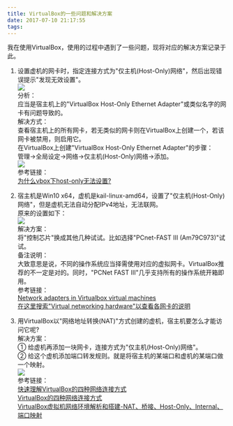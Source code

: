 ```yaml
---
title: VirtualBox的一些问题和解决方案
date: 2017-07-10 21:17:55
tags:
---
```

我在使用VirtualBox，使用的过程中遇到了一些问题，现将对应的解决方案记录于此。

<!-- more -->

1. 设置虚机的网卡时，指定连接方式为"仅主机(Host-Only)网络"，然后出现错误提示"发现无效设置"。  
![](20170710-virtualbox-1.png)  
分析：  
应当是宿主机上的"VirtualBox Host-Only Ethernet Adapter"或类似名字的网卡有问题导致的。  
解决方式：  
查看宿主机上的所有网卡，若无类似的网卡则在VirtualBox上创建一个，若该网卡被禁用，则启用它。  
在VirtualBox上创建"VirtualBox Host-Only Ethernet Adapter"的步骤：  
管理->全局设定->网络->仅主机(Host-Only)网络->添加。  
![](20170710-virtualbox-2.png)  
参考链接：  
[为什么vbox下host-only无法设置?](https://www.zhihu.com/question/19900112/answer/21056117)

2. 宿主机是Win10 x64，虚机是kail-linux-amd64，设置了"仅主机(Host-Only)网络"，但是虚机无法自动分配IPv4地址，无法联网。  
原来的设置如下：  
![](20170710-virtualbox-3.png)  
解决方案：  
将"控制芯片"换成其他几种试试。比如选择"PCnet-FAST Ⅲ (Am79C973)"试试。  
备注说明：  
大致意思是说，不同的操作系统应当择需使用对应的虚拟网卡。VirtualBox推荐的不一定是对的。同时，"PCNet FAST III"几乎支持所有的操作系统开箱即用。  
参考链接：  
[Network adapters in Virtualbox virtual machines](https://superuser.com/questions/599968/network-adapters-in-virtualbox-virtual-machines)  
[在这里搜索"Virtual networking hardware"以查看各网卡的说明](https://www.virtualbox.org/manual/ch06.html "Chapter 6. Virtual networking")  

3. 用VirtualBox以"网络地址转换(NAT)"方式创建的虚机，宿主机要怎么才能访问它呢?  
解决方案：  
① 给虚机再添加一块网卡，连接方式为"仅主机(Host-Only)网络"。  
② 给这个虚机添加端口转发规则。就是将宿主机的某端口和虚机的某端口做一个映射。  
![](20170710-virtualbox-4.png)  
参考链接：  
[快速理解VirtualBox的四种网络连接方式](http://penpenguanguan.com/997.html)  
[VirtualBox的四种网络连接方式](http://www.cnblogs.com/adforce/p/3363373.html)  
[VirtualBox虚拟机网络环境解析和搭建-NAT、桥接、Host-Only、Internal、端口映射](http://blog.csdn.net/yxc135/article/details/8458939)  
